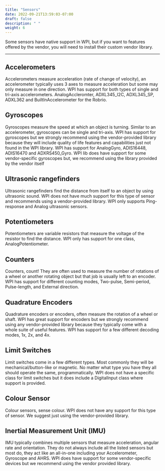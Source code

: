 ```yaml
---
title: "Sensors"
date: 2022-09-21T13:59:03-07:00
draft: false
description: " "
weight: 6
---
```


Some sensors have native support in WPI, but if you want to features offered by the vendor, you will need to install their custom vendor library.

---
## Accelerometers
Accelerometers measure acceleration (rate of change of velocity), an accelerometer typically uses 3 axes to measure acceleration but some may only measure in one direction. WPI has support for both types of single and tri-axis accelerometers. AnalogAccleromter, ADXL345_I2C, ADXL345_SP, ADXL362 and BuiltInAccelerometer for the Robrio.

## Gyroscopes
Gyroscopes measure the speed at which an object is turning. Similar to an accelerometer, gyroscopes can be single and tri-axis. WPI has support for gyroscopes but we strongly recommend using the vendor-provided library because they will include quality of life features and capabilities just not found in the WPI library. WPI has support for AnalogGyro, ADIS16448, ADIS16470 and ADXRS450_Gyro. WPI lib does have support for some vendor-specific gyroscopes but, we recommend using the library provided by the vendor itself

## Ultrasonic rangefinders
Ultrasonic rangefinders find the distance from itself to an object by using ultrasonic sound. WPI does not have much support for this type of sensor and recommends using a vendor-provided library. WPI only supports Ping-response and Analog ultrasonic sensors.

## Potentiometers
Potentiometers are variable resistors that measure the voltage of the resistor to find the distance. WPI only has support for one class, AnalogPotentiometer.

## Counters
Counters, count! They are often used to measure the number of rotations of a wheel or another rotating object but that job is usually left to an encoder. WPI has support for different counting modes, Two-pulse, Semi-period, Pulse-length, and External direction.

## Quadrature Encoders
Quadrature encoders or encoders, often measure the rotation of a wheel or shaft. WPI has great support for encoders but we strongly recommend using any vendor-provided library because they typically come with a whole suite of useful features. WPI has support for a few different decoding modes, 1x, 2x, and 4x.

## Limit Switches
Limit switches come in a few different types. Most commonly they will be mechanical/button-like or magnetic. No matter what type you have they all should operate the same, programmatically. WPI does not have a specific class for limit switches but it does include a DigitalInput class where support is provided.

## Colour Sensor
Colour sensors, sense colour. WPI does not have any support for this type of sensor. We suggest just using the vendor-provided library.

## Inertial Measurement Unit (IMU)
IMU typically combines multiple sensors that measure acceleration, angular rate and orientation. They do not always include all the listed sensors but most do, they act like an all-in-one including your Accelerometer, Gyroscope and AHRS.
WPI does have support for some vendor-specific devices but we recommend using the vendor provided library.
